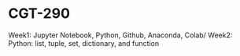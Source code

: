 # CGT-290

Week1: Jupyter Notebook, Python, Github, Anaconda, Colab/
Week2: Python: list, tuple, set, dictionary, and function
